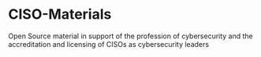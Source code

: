 # CISO-Materials
Open Source material in support of the profession of cybersecurity and the accreditation and licensing of CISOs as cybersecurity leaders 
